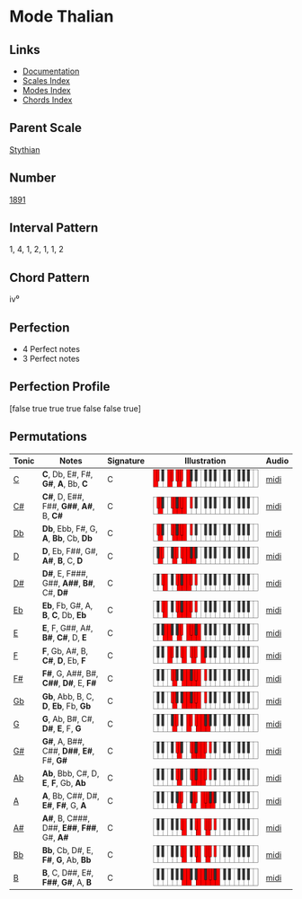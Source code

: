 # Mode Thalian

## Links

- [Documentation](README.md)
- [Scales Index](Scales.md)
- [Modes Index](Modes.md)
- [Chords Index](Chords.md)

## Parent Scale

[Stythian](ScaleStythian.md)

## Number

[1891](https://ianring.com/musictheory/scales/1891)

## Interval Pattern

1, 4, 1, 2, 1, 1, 2

## Chord Pattern

iv⁰

## Perfection

- 4 Perfect notes
- 3 Perfect notes

## Perfection Profile

[false true true true false false true]

## Permutations

| Tonic | Notes | Signature | Illustration | Audio |
|-------|-------|-----------|--------------|-------|
| [C](ModeCNaturalThalian.md) | **C**, Db, E#, F#, **G#**, **A**, Bb, **C** | C | ![CNaturalThalian](ModeCNaturalThalian.png) | [midi](https://github.com/edipermadi/music/blob/main/docs/ModeCNaturalThalian.mid?raw=true) |
| [C#](ModeCSharpThalian.md) | **C#**, D, E##, F##, **G##**, **A#**, B, **C#** | C | ![CSharpThalian](ModeCSharpThalian.png) | [midi](https://github.com/edipermadi/music/blob/main/docs/ModeCSharpThalian.mid?raw=true) |
| [Db](ModeDFlatThalian.md) | **Db**, Ebb, F#, G, **A**, **Bb**, Cb, **Db** | C | ![DFlatThalian](ModeDFlatThalian.png) | [midi](https://github.com/edipermadi/music/blob/main/docs/ModeDFlatThalian.mid?raw=true) |
| [D](ModeDNaturalThalian.md) | **D**, Eb, F##, G#, **A#**, **B**, C, **D** | C | ![DNaturalThalian](ModeDNaturalThalian.png) | [midi](https://github.com/edipermadi/music/blob/main/docs/ModeDNaturalThalian.mid?raw=true) |
| [D#](ModeDSharpThalian.md) | **D#**, E, F###, G##, **A##**, **B#**, C#, **D#** | C | ![DSharpThalian](ModeDSharpThalian.png) | [midi](https://github.com/edipermadi/music/blob/main/docs/ModeDSharpThalian.mid?raw=true) |
| [Eb](ModeEFlatThalian.md) | **Eb**, Fb, G#, A, **B**, **C**, Db, **Eb** | C | ![EFlatThalian](ModeEFlatThalian.png) | [midi](https://github.com/edipermadi/music/blob/main/docs/ModeEFlatThalian.mid?raw=true) |
| [E](ModeENaturalThalian.md) | **E**, F, G##, A#, **B#**, **C#**, D, **E** | C | ![ENaturalThalian](ModeENaturalThalian.png) | [midi](https://github.com/edipermadi/music/blob/main/docs/ModeENaturalThalian.mid?raw=true) |
| [F](ModeFNaturalThalian.md) | **F**, Gb, A#, B, **C#**, **D**, Eb, **F** | C | ![FNaturalThalian](ModeFNaturalThalian.png) | [midi](https://github.com/edipermadi/music/blob/main/docs/ModeFNaturalThalian.mid?raw=true) |
| [F#](ModeFSharpThalian.md) | **F#**, G, A##, B#, **C##**, **D#**, E, **F#** | C | ![FSharpThalian](ModeFSharpThalian.png) | [midi](https://github.com/edipermadi/music/blob/main/docs/ModeFSharpThalian.mid?raw=true) |
| [Gb](ModeGFlatThalian.md) | **Gb**, Abb, B, C, **D**, **Eb**, Fb, **Gb** | C | ![GFlatThalian](ModeGFlatThalian.png) | [midi](https://github.com/edipermadi/music/blob/main/docs/ModeGFlatThalian.mid?raw=true) |
| [G](ModeGNaturalThalian.md) | **G**, Ab, B#, C#, **D#**, **E**, F, **G** | C | ![GNaturalThalian](ModeGNaturalThalian.png) | [midi](https://github.com/edipermadi/music/blob/main/docs/ModeGNaturalThalian.mid?raw=true) |
| [G#](ModeGSharpThalian.md) | **G#**, A, B##, C##, **D##**, **E#**, F#, **G#** | C | ![GSharpThalian](ModeGSharpThalian.png) | [midi](https://github.com/edipermadi/music/blob/main/docs/ModeGSharpThalian.mid?raw=true) |
| [Ab](ModeAFlatThalian.md) | **Ab**, Bbb, C#, D, **E**, **F**, Gb, **Ab** | C | ![AFlatThalian](ModeAFlatThalian.png) | [midi](https://github.com/edipermadi/music/blob/main/docs/ModeAFlatThalian.mid?raw=true) |
| [A](ModeANaturalThalian.md) | **A**, Bb, C##, D#, **E#**, **F#**, G, **A** | C | ![ANaturalThalian](ModeANaturalThalian.png) | [midi](https://github.com/edipermadi/music/blob/main/docs/ModeANaturalThalian.mid?raw=true) |
| [A#](ModeASharpThalian.md) | **A#**, B, C###, D##, **E##**, **F##**, G#, **A#** | C | ![ASharpThalian](ModeASharpThalian.png) | [midi](https://github.com/edipermadi/music/blob/main/docs/ModeASharpThalian.mid?raw=true) |
| [Bb](ModeBFlatThalian.md) | **Bb**, Cb, D#, E, **F#**, **G**, Ab, **Bb** | C | ![BFlatThalian](ModeBFlatThalian.png) | [midi](https://github.com/edipermadi/music/blob/main/docs/ModeBFlatThalian.mid?raw=true) |
| [B](ModeBNaturalThalian.md) | **B**, C, D##, E#, **F##**, **G#**, A, **B** | C | ![BNaturalThalian](ModeBNaturalThalian.png) | [midi](https://github.com/edipermadi/music/blob/main/docs/ModeBNaturalThalian.mid?raw=true) |
